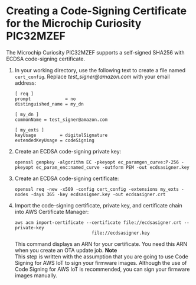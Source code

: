 # Creating a Code\-Signing Certificate for the Microchip Curiosity PIC32MZEF<a name="ota-code-sign-cert-mchip"></a>

The Microchip Curiosity PIC32MZEF supports a self\-signed SHA256 with ECDSA code\-signing certificate\.

1. In your working directory, use the following text to create a file named `cert_config`\. Replace *test\_signer@amazon\.com* with your email address:

   ```
   [ req ]
   prompt             = no
   distinguished_name = my_dn
   					
   [ my_dn ]
   commonName = test_signer@amazon.com
   					
   [ my_exts ]
   keyUsage         = digitalSignature
   extendedKeyUsage = codeSigning
   ```

1. Create an ECDSA code\-signing private key:

   ```
   openssl genpkey -algorithm EC -pkeyopt ec_paramgen_curve:P-256 -pkeyopt ec_param_enc:named_curve -outform PEM -out ecdsasigner.key
   ```

1. Create an ECDSA code\-signing certificate:

   ```
   openssl req -new -x509 -config cert_config -extensions my_exts -nodes -days 365 -key ecdsasigner.key -out ecdsasigner.crt
   ```

1. Import the code\-signing certificate, private key, and certificate chain into AWS Certificate Manager:

   ```
   aws acm import-certificate --certificate file://ecdsasigner.crt --private-key
   								file://ecdsasigner.key
   ```

   This command displays an ARN for your certificate\. You need this ARN when you create an OTA update job\.
**Note**  
This step is written with the assumption that you are going to use Code Signing for AWS IoT to sign your firmware images\. Although the use of Code Signing for AWS IoT is recommended, you can sign your firmware images manually\.